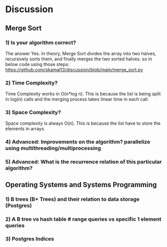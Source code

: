 # Discussion

## Merge Sort
### 1) Is your algorithm correct?
The answer Yes. In theory, Merge Sort divides the array into two halves, recursively sorts them, and finally merges the two sorted halves. so in below code using those steps:
https://github.com/skamal13/discussion/blob/main/merge_sort.py


### 2) Time Complexity?
Time Complexity works in O(n*log n). This is because the list is being split in log(n) calls and the merging process takes linear time in each call.

### 3) Space Complexity?
Space complexity is always O(n). This is because the list have to store the elements in arrays.

### 4) Advanced: Improvements on the algorithm? parallelize using multithreading/multiprocessing

### 5) Advanced: What is the recurrence relation of this particular algorithm?

## Operating Systems and Systems Programming

### 1) B trees (B+ Trees) and their relation to data storage (Postgres)

### 2) A B tree vs hash table # range queries vs specific 1 element queries

### 3) Postgres Indices
